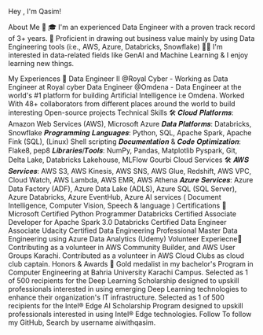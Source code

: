 Hey , I'm Qasim!

About Me 🚀
🎓 I'm an experienced Data Engineer with a proven track record of 3+ years.
🔨 Proficient in drawing out business value mainly by using Data Engineering tools (i:e., AWS, Azure, Databricks, Snowflake)
👨‍💻 I'm interested in data-related fields like GenAI and Machine Learning & I enjoy learning new things.

My Experiences 🙌
Data Engineer II @Royal Cyber - Working as Data Engineer at Royal cyber
Data Engineer @Omdena - Data Engineer at the world's #1 platform for building Artificial Intelligence i:e Omdena. Worked With 48+ collaborators from different places around the world to build interesting Open-source projects
Technical Skills 🛠️
𝑪𝒍𝒐𝒖𝒅 𝑷𝒍𝒂𝒕𝒇𝒐𝒓𝒎𝒔: Amazon Web Services (AWS), Microsoft Azure
𝑫𝒂𝒕𝒂 𝑷𝒍𝒂𝒕𝒇𝒐𝒓𝒎𝒔: Databricks, Snowflake
𝑷𝒓𝒐𝒈𝒓𝒂𝒎𝒎𝒊𝒏𝒈 𝑳𝒂𝒏𝒈𝒖𝒂𝒈𝒆𝒔: Python, SQL, Apache Spark, Apache Fink (SQL), (Linux) Shell scripting
𝑫𝒐𝒄𝒖𝒎𝒆𝒏𝒕𝒂𝒕𝒊𝒐𝒏 & 𝑪𝒐𝒅𝒆 𝑶𝒑𝒕𝒊𝒎𝒊𝒛𝒂𝒕𝒊𝒐𝒏: Flake8, pep8
𝑳𝒊𝒃𝒓𝒂𝒓𝒊𝒆𝒔/𝑻𝒐𝒐𝒍𝒔: NumPy, Pandas, Matplotlib Pyspark, Git, Delta Lake, Databricks Lakehouse, MLFlow Gourbi
Cloud Services 🛠️
𝑨𝑾𝑺 𝑺𝒆𝒓𝒗𝒊𝒄𝒆𝒔: AWS S3, AWS Kinesis, AWS SNS, AWS Glue, Redshift, AWS VPC, Cloud Watch, AWS Lambda, AWS EMR, AWS Athena
𝑨𝒛𝒖𝒓𝒆 𝑺𝒆𝒓𝒗𝒊𝒄𝒆𝒔: Azure Data Factory (ADF), Azure Data Lake (ADLS), Azure SQL (SQL Server), Azure Databricks, Azure EventHub, Azure AI services ( Document Intelligence, Computer Vision, Speech & language )
Certifications 📜
Microsoft Certified Python Programmer
Databricks Certified Associate Developer for Apache Spark 3.0
Databricks Certified Data Engineer Associate
Udacity Certified Data Engineering Professional
Master Data Engineering using Azure Data Analytics (Udemy)
Volunteer Experiecne🤝
Contributing as a volunteer in AWS Community Builder, and AWS User Groups Karachi.
Contributed as a volunteer in AWS Cloud Clubs as cloud club captain.
Honors & Awards 🏅
Gold medalist in my bachelor's Program in Computer Engineering at Bahria University Karachi Campus.
Selected as 1 of 500 recipients for the Deep Learning Scholarship designed to upskill professionals interested in using emerging Deep Learning technologies to enhance their organization's IT infrastructure.
Selected as 1 of 500 recipients for the Intel® Edge AI Scholarship Program designed to upskill professionals interested in using Intel® Edge technologies.
Follow
To follow my GitHub, Search by username aiwithqasim.
